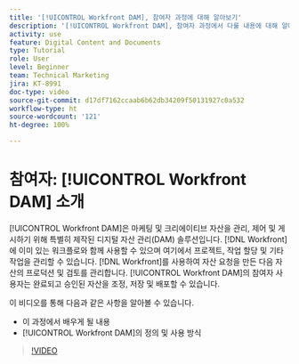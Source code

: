 ```yaml
---
title: '[!UICONTROL Workfront DAM], 참여자 과정에 대해 알아보기'
description: '[!UICONTROL Workfront DAM], 참여자 과정에서 다룰 내용에 대해 알아봅니다.'
activity: use
feature: Digital Content and Documents
type: Tutorial
role: User
level: Beginner
team: Technical Marketing
jira: KT-8991
doc-type: video
source-git-commit: d17df7162ccaab6b62db34209f50131927c0a532
workflow-type: ht
source-wordcount: '121'
ht-degree: 100%

---
```


# 참여자: [!UICONTROL Workfront DAM] 소개

[!UICONTROL Workfront DAM]은 마케팅 및 크리에이티브 자산을 관리, 제어 및 게시하기 위해 특별히 제작된 디지털 자산 관리(DAM) 솔루션입니다. [!DNL Workfront]에 이미 있는 워크플로와 함께 사용할 수 있으며 여기에서 프로젝트, 작업 할당 및 기타 작업을 관리할 수 있습니다. [!DNL Workfront]를 사용하여 자산 요청을 만든 다음 자산의 프로덕션 및 검토를 관리합니다. [!UICONTROL Workfront DAM]의 참여자 사용자는 완료되고 승인된 자산을 조정, 저장 및 배포할 수 있습니다.

이 비디오를 통해 다음과 같은 사항을 알아볼 수 있습니다.

* 이 과정에서 배우게 될 내용
* [!UICONTROL Workfront DAM]의 정의 및 사용 방식

>[!VIDEO](https://video.tv.adobe.com/v/3445706/?quality=12&learn=on&enablevpops&captions=kor)
